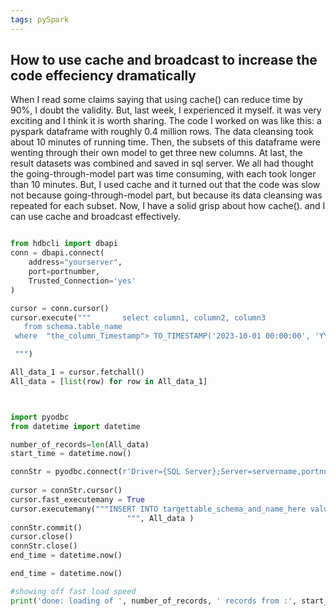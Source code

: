 ```yaml
---
tags: pySpark
---
```


## How to use cache and broadcast to increase the code effeciency dramatically

When I read some claims saying that using cache() can reduce time by 90%, I doubt the validity. But, last week, I experienced it myself. it was very exciting and I think it is worth sharing. 
The code I worked on was like this: a pyspark dataframe with roughly 0.4 million rows. The data cleansing took about 10 minutes of running time. Then, the subsets of this dataframe were wenting through their own model to get three new columns. At last, the result datasets was combined and saved in sql server. We all had thought the going-through-model part was time consuming, with each took longer than 10 minutes. But, I used cache and it turned out that the code was slow not because going-through-model part, but because its data cleansing was repeated for each subset.
Now, I have a solid grisp about how cache(). and I can use cache and broadcast effectively. 




```python

from hdbcli import dbapi
conn = dbapi.connect(
    address="yourserver", 
    port=portnumber, 
    Trusted_Connection='yes'
)

cursor = conn.cursor()
cursor.execute("""       select column1, column2, column3
   from schema.table_name
 where  "the_column_Timestamp"> TO_TIMESTAMP('2023-10-01 00:00:00', 'YYYY-MM-DD HH24:MI:SS')

 """)

All_data_1 = cursor.fetchall()
All_data = [list(row) for row in All_data_1]



import pyodbc
from datetime import datetime

number_of_records=len(All_data)
start_time = datetime.now()

connStr = pyodbc.connect(r'Driver={SQL Server};Server=servername,portnumber;Database=databasename;Trusted_Connection=yes;')
     
cursor = connStr.cursor()
cursor.fast_executemany = True
cursor.executemany("""INSERT INTO targettable_schema_and_name_here values(?,?,?)
                          """, All_data )
connStr.commit()
cursor.close()
connStr.close()
end_time = datetime.now()

end_time = datetime.now()

#showing off fast load speed
print('done: loading of ', number_of_records, ' records from :', start_time, '   to    ', end_time)


```
